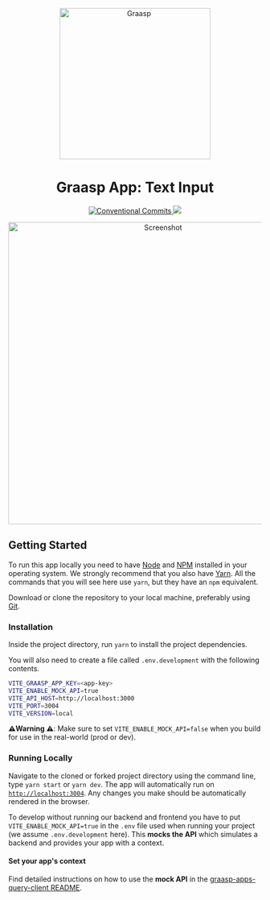 <p align="center">
  <a href="https://graasp.eu/">
    <img alt="Graasp" src="https://avatars3.githubusercontent.com/u/43075056" width="300">
  </a>
</p>

<h1 align="center">Graasp App: Text Input</h1>

<p align="center">
  <a href="https://conventionalcommits.org">
    <img
      alt="Conventional Commits"
      src="https://img.shields.io/badge/Conventional%20Commits-1.0.0-yellow.svg"
    >
  </a>
  <a href="https://gitlocalize.com/repo/9182?utm_source=badge"> <img src="https://gitlocalize.com/repo/9182/whole_project/badge.svg" /> </a>
</p>

<p align="center">
  <img
    alt="Screenshot"
    src="https://raw.githubusercontent.com/graasp/graasp-app-text-input/master/docs/assets/screenshot.png"
    width="600"
  >
</p>

## Getting Started

To run this app locally you need to have [Node](https://nodejs.org) and
[NPM](https://www.npmjs.com) installed in your operating system. We strongly recommend that you
also have [Yarn](https://yarnpkg.com/). All the commands that you will see here use `yarn`,
but they have an `npm` equivalent.

Download or clone the repository to your local machine, preferably using [Git](https://git-scm.com).

### Installation

Inside the project directory, run `yarn` to install the project dependencies.

You will also need to create a file called `.env.development` with the following contents.

```sh
VITE_GRAASP_APP_KEY=<app-key>
VITE_ENABLE_MOCK_API=true
VITE_API_HOST=http://localhost:3000
VITE_PORT=3004
VITE_VERSION=local
```

**⚠️Warning ⚠️**: Make sure to set `VITE_ENABLE_MOCK_API=false` when you build for use in the real-world (prod or dev).

### Running Locally

Navigate to the cloned or forked project directory using the command line, type `yarn start` or `yarn dev`.
The app will automatically run on [`http://localhost:3004`](http://localhost:3004). Any changes you make should be automatically rendered in the browser.

To develop without running our backend and frontend you have to put `VITE_ENABLE_MOCK_API=true` in the `.env` file used when running your project (we assume `.env.development` here). This **mocks the API** which simulates a backend and provides your app with a context.

#### Set your app's context

Find detailed instructions on how to use the **mock API** in the [graasp-apps-query-client README](https://github.com/graasp/graasp-apps-query-client/blob/main/README.md).
